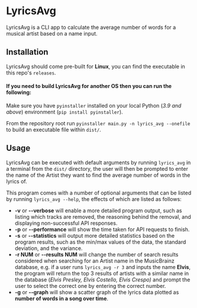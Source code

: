 # LyricsAvg
LyricsAvg is a CLI app to calculate the average number of words for a musical artist based on a name input.

## Installation
LyricsAvg should come pre-built for **Linux**, you can find the executable in this repo's `releases`.

#### If you need to build LyricsAvg for another OS then you can run the following:

Make sure you have `pyinstaller` installed on your local Python (_3.9 and above_) environment (`pip install pyinstaller`).

From the repository root run `pyinstaller main.py -n lyrics_avg --onefile` to build an executable file within `dist/`.

## Usage
LyricsAvg can be executed with default arguments by running `lyrics_avg` in a terminal from the `dist/` directory, the user will then be prompted to enter the name of the Artist they want to find the average number of words in the lyrics of.

This program comes with a number of optional arguments that can be listed by running `lyrics_avg --help`, the effects of which are listed as follows:
 - **\-v** or **\--verbose** will enable a more detailed program output, such as listing which tracks are removed, the reasoning behind the removal, and displaying non-successful API responses.
 - **\-p** or **\--performance** will show the time taken for API requests to finish.
 - **\-s** or **\--statistics** will output more detailed statistics based on the program results, such as the min/max values of the data, the standard deviation, and the variance.
 - **\-r NUM** or **\--results NUM** will change the number of search results considered when searching for an Artist name in the MusicBrainz database, e.g. if a user runs `lyrics_avg -r 3` and inputs the name **Elvis**, the program will return the top 3 results of artists with a similar name in the database (_Elvis Presley, Elvis Costello, Elvis Crespo)_ and prompt the user to select the correct one by entering the correct number.
 - **\-g** or **\--graph** will show a scatter graph of the lyrics data plotted as **number of words in a song over time**.
